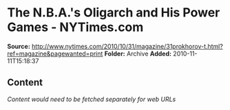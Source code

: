 # The N.B.A.'s Oligarch and His Power Games - NYTimes.com

**Source:** http://www.nytimes.com/2010/10/31/magazine/31prokhorov-t.html?ref=magazine&pagewanted=print
**Folder:** Archive
**Added:** 2010-11-11T15:18:37




## Content
*Content would need to be fetched separately for web URLs*
